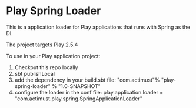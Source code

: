 # Play Spring Loader


This is a application loader for Play applications that runs with Spring as the DI.

The project targets Play 2.5.4

To use in your Play application project:

1. Checkout this repo locally
2. sbt publishLocal
3. add the dependency in your build.sbt file: "com.actimust"% "play-spring-loader" % "1.0-SNAPSHOT"
4. configure the loader in the conf file: play.application.loader = "com.actimust.play.spring.SpringApplicationLoader"

